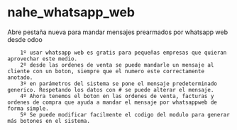 # nahe_whatsapp_web
Abre pestaña nueva para mandar mensajes prearmados por whatsapp web desde odoo

        1º usar whatsapp web es gratis para pequeñas empresas que quieran aprovechar este medio.
        2º desde las ordenes de venta se puede mandarle un mensaje al cliente con un boton, siempre que el numero este correctamente anotado.
        3º en parámetros del sistema se pone el mensaje predeterminado generico. Respetando los datos con # se puede alterar el mensaje.
        4º Ahora tenemos el boton en las ordenes de venta, facturas y ordenes de compra que ayuda a mandar el mensaje por whatsappweb de forma simple.
        5º Se puede modificar facilmente el codigo del modulo para generar más botones en el sistema.
